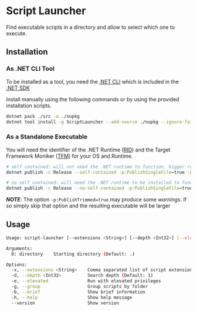 # Script Launcher

Find executable scripts in a directory and allow to select which one to execute.

## Installation

### As .NET CLI Tool

To be installed as a tool, you need the [.NET CLI][CLI] which is included in the [.NET SDK][SDK]

Install manually using the following commands or by using the provided installation scripts.

```sh
dotnet pack ./src -o ./nupkg
dotnet tool install -g ScriptLauncher --add-source ./nupkg --ignore-failed-sources
```

### As a Standalone Executable

You will need the identifier of the .NET Runtime ([RID]) and the Target Framework Moniker ([TFM]) for your OS and Runtime.  

```sh
# self contained: will not need the .NET runtime to function, bigger resulting size
dotnet publish -c Release --self-contained -p:PublishSingleFile=true -p:PublishTrimmed=true -f <TFM> -r <RID> -o <output-directory> ./src

# no self contained: will need the .NET runtime to be installed to function, smallest size
dotnet publish -c Release --no-self-contained -p:PublishSingleFile=true -r <RID> -o <output-directory> ./src
```

_**NOTE**_: The option `-p:PublishTrimmed=true` may produce some *warnings*. If so simply skip that option and the resulting executable will be larger

## Usage

```sh
Usage: script-launcher [--extensions <String>] [--depth <Int32>] [--elevated] [--group] [--brief] [--help] [--version] directory

Arguments:
  0: directory    Starting directory (Default: .)

Options:
  -x, --extensions <String>    Comma separated list of script extensions
  -d, --depth <Int32>          Search depth (Default: 1)
  -e, --elevated               Run with elevated privileges
  -g, --group                  Group scripts by folder
  -b, --brief                  Show brief information
  -h, --help                   Show help message
  --version                    Show version
```

[CLI]: https://docs.microsoft.com/en-us/dotnet/core/tools/ ".NET CLI Docs"
[SDK]: https://dotnet.microsoft.com/en-us/download ".NET SDK Downloads"
[RID]: https://docs.microsoft.com/en-us/dotnet/core/rid-catalog "Runtime IDs Catalog"
[TFM]: https://docs.microsoft.com/en-us/dotnet/standard/frameworks "Target Framework Moniker Docs"
